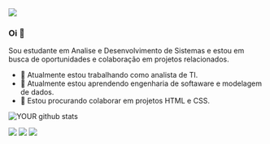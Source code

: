 <img src="https://github.com/pr2tik1/pr2tik1/blob/master/IMAGE-NAME">

### Oi 👋
Sou estudante em Analise e Desenvolvimento de Sistemas e estou em busca de oportunidades e colaboração em projetos relacionados.
- 🔭 Atualmente estou trabalhando como analista de TI.
- 🌱 Atualmente estou aprendendo engenharia de softaware e modelagem de dados.
- 🤝 Estou procurando colaborar em projetos HTML e CSS.

![YOUR github stats](https://github-readme-stats.vercel.app/api?username=devgabrielvieira)

[<img src="https://img.shields.io/badge/twitter-%231DA1F2.svg?&style=for-the-badge&logo=twitter&logoColor=white" />](https://twitter.com/devgabivieira) [<img src="https://img.shields.io/badge/linkedin-%230077B5.svg?&style=for-the-badge&logo=linkedin&logoColor=white" />](https://www.linkedin.com/in/devgabrielvieira/) [<img src = "https://img.shields.io/badge/instagram-%23E4405F.svg?&style=for-the-badge&logo=instagram&logoColor=white">](https://www.instagram.com/devgabrielvieira/)
